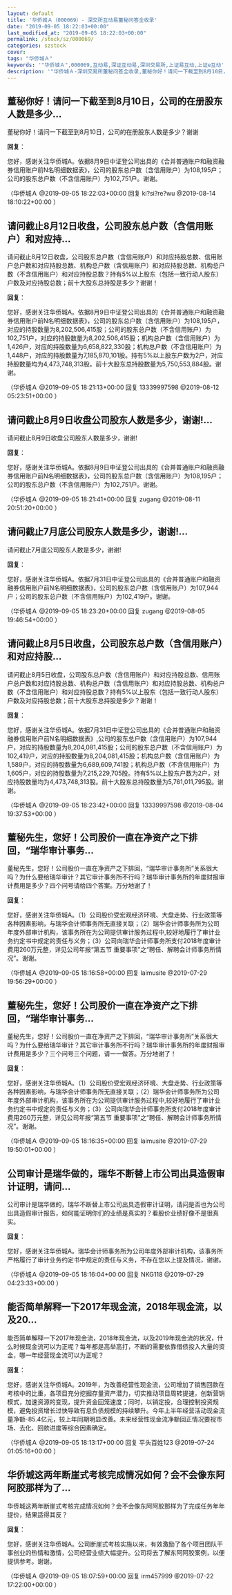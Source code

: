 ```yaml
---
layout: default
title: '华侨城Ａ（000069）- 深交所互动易董秘问答全收录'
date: "2019-09-05 18:22:03+00:00"
last_modified_at: "2019-09-05 18:22:03+00:00"
permalink: /stock/sz/000069/
categories: szstock
cover: 
tags: "华侨城Ａ"
keywords: '"华侨城Ａ",000069,互动易,深证互动易,深圳交易所,上证易互动,上证e互动'
description: '"华侨城Ａ-深圳交易所董秘问答全收录,董秘你好！请问一下截至到8月10日，公司的在册股东人数是多少？谢谢"'
---
```


## 董秘你好！请问一下截至到8月10日，公司的在册股东人数是多少...

董秘你好！请问一下截至到8月10日，公司的在册股东人数是多少？谢谢

**回复**：

您好，感谢关注华侨城A。依据8月9日中证登公司出具的《合并普通账户和融资融券信用账户前N名明细数据表》，公司的股东总户数（含信用账户）为108,195户；公司的股东总户数（不含信用账户）为102,751户。谢谢。 

（华侨城Ａ  @2019-09-05 18:22:03+00:00 回复 ki?si?re?wu  @2019-08-14 18:10:22+00:00 ）

## 请问截止8月12日收盘，公司股东总户数（含信用账户）和对应持...

请问截止8月12日收盘，公司股东总户数（含信用账户）和对应持股总数、信用账户总户数和对应持股总数、机构总户数（含信用账户）和对应持股总数、机构总户数（不含信用账户）和对应持股总数？持有5%以上股东（包括一致行动人股东）户数及对应持股总数；前十大股东总持股是多少？谢谢！

**回复**：

您好，感谢关注华侨城A。依据8月9日中证登公司出具的《合并普通账户和融资融券信用账户前N名明细数据表》，公司的股东总户数（含信用账户）为108,195户，对应的持股数量为8,202,506,415股；公司的股东总户数（不含信用账户）为102,751户，对应的持股数量为8,202,506,415股；机构总户数（含信用账户）为1,426户，对应的持股数量为6,658,822,330股；机构总户数（不含信用账户）为1,448户，对应的持股数量为7,185,870,101股。持有5%以上股东户数为2户，对应持股数量均为4,473,748,313股。前十大股东总持股数量为5,750,553,884股。谢谢。 

（华侨城Ａ  @2019-09-05 18:21:13+00:00 回复 13339997598  @2019-08-12 05:23:51+00:00 ）

## 请问截止8月9日收盘公司股东人数是多少，谢谢!...

请问截止8月9日收盘公司股东人数是多少，谢谢!

**回复**：

您好，感谢关注华侨城A。依据8月9日中证登公司出具的《合并普通账户和融资融券信用账户前N名明细数据表》，公司的股东总户数（含信用账户）为108,195户；公司的股东总户数（不含信用账户）为102,751户。谢谢。 

（华侨城Ａ  @2019-09-05 18:21:41+00:00 回复 zugang  @2019-08-11 20:51:20+00:00 ）

## 请问截止7月底公司股东人数是多少，谢谢!...

请问截止7月底公司股东人数是多少，谢谢!

**回复**：

您好，感谢关注华侨城A。依据7月31日中证登公司出具的《合并普通账户和融资融券信用账户前N名明细数据表》，公司的股东总户数（含信用账户）为107,944户；公司的股东总户数（不含信用账户）为102,419户。谢谢。 

（华侨城Ａ  @2019-09-05 18:23:20+00:00 回复 zugang  @2019-08-05 19:46:54+00:00 ）

## 请问截止8月5日收盘，公司股东总户数（含信用账户）和对应持股...

请问截止8月5日收盘，公司股东总户数（含信用账户）和对应持股总数、信用账户总户数和对应持股总数、机构总户数（含信用账户）和对应持股总数、机构总户数（不含信用账户）和对应持股总数？持有5%以上股东（包括一致行动人股东）户数及对应持股总数；前十大股东总持股是多少？谢谢！

**回复**：

您好，感谢关注华侨城A。依据7月31日中证登公司出具的《合并普通账户和融资融券信用账户前N名明细数据表》,公司的股东总户数（含信用账户）为107,944户，对应的持股数量为8,204,081,415股；公司的股东总户数（不含信用账户）为102,419户，对应的持股数量为8,204,081,415股；机构总户数（含信用账户）为1,589户，对应的持股数量为6,689,609,741股；机构总户数（不含信用账户）为1,605户，对应的持股数量为7,215,229,705股。持有5%以上股东户数为2户，对应持股数量均为4,473,748,313股。前十大股东总持股数量为5,761,011,795股。谢谢。 

（华侨城Ａ  @2019-09-05 18:23:42+00:00 回复 13339997598  @2019-08-04 19:37:53+00:00 ）

## 董秘先生，您好！公司股价一直在净资产之下排回，“瑞华审计事务...

董秘先生，您好！公司股价一直在净资产之下排回，“瑞华审计事务所”关系很大吗？为什么要给瑞华审计？其它审计事务所不行吗？瑞华审计事务所的年度财报审计费用是多少？四个问号请给四个答案。万分地谢了！

**回复**：

您好，感谢关注华侨城A。（1）公司股价受宏观经济环境、大盘走势、行业政策等各种因素影响，与瑞华会计师事务所无直接关联；（2）瑞华会计师事务所为公司年度外部审计机构，该事务所在为公司提供审计服务过程中,较好地履行了审计业务约定书中规定的责任与义务；（3）公司向瑞华会计师事务所支付2018年度审计费用260万元整，详见公司年报“第五节 重要事项”之“聘任、解聘会计师事务所情况”。谢谢。 

（华侨城Ａ  @2019-09-05 18:16:58+00:00 回复 laimusite  @2019-07-29 19:56:29+00:00 ）

## 董秘先生，您好！公司股价一直在净资产之下排回，“瑞华审计事务...

董秘先生，您好！公司股价一直在净资产之下排回，“瑞华审计事务所”关系很大吗？为什么要给瑞华审计？其它审计事务所不行吗？瑞华审计事务所的年度财报审计费用是多少？三个问号三个问题，请一一做答。万分地谢了！

**回复**：

您好，感谢关注华侨城A。（1）公司股价受宏观经济环境、大盘走势、行业政策等各种因素影响，与瑞华会计师事务所无直接关联；（2）瑞华会计师事务所为公司年度外部审计机构，该事务所在为公司提供审计服务过程中,较好地履行了审计业务约定书中规定的责任与义务；（3）公司向瑞华会计师事务所支付2018年度审计费用260万元整，详见公司年报“第五节 重要事项”之“聘任、解聘会计师事务所情况”。谢谢。 

（华侨城Ａ  @2019-09-05 18:16:35+00:00 回复 laimusite  @2019-07-29 19:50:01+00:00 ）

## 公司审计是瑞华做的，瑞华不断替上市公司出具造假审计证明，请问...

公司审计是瑞华做的，瑞华不断替上市公司出具造假审计证明，请问是否也为公司出具造假审计报告，如何能证明你们的业绩是真实的？看股价业绩好像不是很真实。

**回复**：

您好，感谢关注华侨城A。瑞华会计师事务所为公司年度外部审计机构，该事务所严格履行了审计业务约定书中规定的责任与义务，不存在您以上提及情况，谢谢。 

（华侨城Ａ  @2019-09-05 18:16:04+00:00 回复 NKG118  @2019-07-29 04:23:33+00:00 ）

## 能否简单解释一下2017年现金流，2018年现金流，以及20...

能否简单解释一下2017年现金流，2018年现金流，以及2019年现金流的状况，什么时候现金流可以为正呢？每年都是高举高打，不断的需要依靠借债投入大量的资金，哪一年经营现金流可以为正呢？

**回复**：

您好，感谢关注华侨城A。2019年，为改善经营性现金流，公司增加了销售回款在考核中的比重，各项目充分挖掘存量资产潜力，切实推动项目周转提速，创新营销模式，加速资源的变现，提升资金回笼速度；同时，以销定投，合理控制投资规模，避免投资增长过快导致有息负债规模的持续攀升。今年上半年经营活动现金流量净额-85.4亿元，较上年同期明显改善。未来经营性现金流净额回正情况要视市场、去化、回款进度等综合因素确定。 

（华侨城Ａ  @2019-09-05 18:13:17+00:00 回复 平头百姓123  @2019-07-24 01:05:16+00:00 ）

## 华侨城这两年断崖式考核完成情况如何？会不会像东阿阿胶那样为了...

华侨城这两年断崖式考核完成情况如何？会不会像东阿阿胶那样为了完成任务年年提价，结果适得其反？

**回复**：

您好，感谢关注华侨城A。公司断崖式考核实施以来，有效激励了各个项目团队干事创业的热情和激情，公司经营业绩大幅提升。公司将去了解东阿阿胶案例，以便提供参考。谢谢。 

（华侨城Ａ  @2019-09-05 18:07:59+00:00 回复 irm457999  @2019-07-22 17:22:00+00:00 ）

